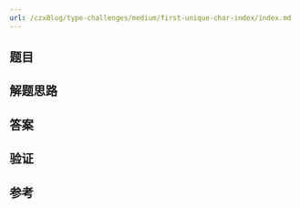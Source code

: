 ```yaml
---
url: /czxBlog/type-challenges/medium/first-unique-char-index/index.md
---
```

## 题目

## 解题思路

## 答案

## 验证

## 参考
